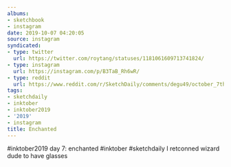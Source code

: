 ```yaml
---
albums:
- sketchbook
- instagram
date: 2019-10-07 04:20:05
source: instagram
syndicated:
- type: twitter
  url: https://twitter.com/roytang/statuses/1181061609713741824/
- type: instagram
  url: https://instagram.com/p/B3TaB_Rh6wR/
- type: reddit
  url: https://www.reddit.com/r/SketchDaily/comments/degu49/october_7th_magic/f2watuz/
tags:
- sketchdaily
- inktober
- inktober2019
- '2019'
- instagram
title: Enchanted
---
```


#inktober2019 day 7: enchanted #inktober #sketchdaily I retconned wizard dude to have glasses